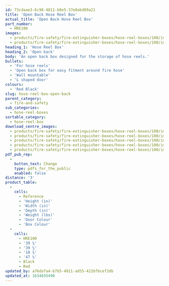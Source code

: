 ```yaml
---
id: 73cdaae3-6c98-4811-b8e5-37e0abd89a21
title: 'Open Back Hose Reel Box'
actual_title: 'Open Back Hose Reel Box'
part_number:
  - HRE100
images:
  - products/fire-safety/fire-extinguisher-boxes/hose-reel-boxes/100/images-lr/Product_Image_776x776_(518x518_focus_area)-HRE100_01.jpg
  - products/fire-safety/fire-extinguisher-boxes/hose-reel-boxes/100/images-lr/Product_Image_776x776_(518x518_focus_area)-HRE100_02.jpg
heading_1: 'Hose Reel Box'
heading_2: 'Open back'
body: 'An open back box designed for the storage of hose reels.'
bullets:
  - 'For hose reels'
  - 'Open back box for easy fitment around fire hose'
  - 'Wall mountable'
  - 'L shaped door'
colours:
  - 'Red Black'
slug: hose-reel-box-open-back
parent_category:
  - fire-and-safety
sub_categories:
  - hose-reel-boxes
sortable_category:
  - hose-reel-box
download_centre_images:
  - products/fire-safety/fire-extinguisher-boxes/hose-reel-boxes/100/images-hr/HRE100_01.jpg
  - products/fire-safety/fire-extinguisher-boxes/hose-reel-boxes/100/images-hr/HRE100_02.jpg
  - products/fire-safety/fire-extinguisher-boxes/hose-reel-boxes/100/images-hr/HRE100_03.jpg
  - products/fire-safety/fire-extinguisher-boxes/hose-reel-boxes/100/images-hr/HRE100_04.jpg
  - products/fire-safety/fire-extinguisher-boxes/hose-reel-boxes/100/images-hr/HRE100_05.jpg
pdf_pub_rep:
  -
    button_text: Change
    type: pdfs_for_the_public
    enabled: false
distance: '3'
product_table:
  -
    cells:
      - Reference
      - 'Height (in)'
      - 'Width (in)'
      - 'Depth (in)'
      - 'Weight (lbs)'
      - 'Door Colour'
      - 'Box Colour'
  -
    cells:
      - HRE100
      - '39 ¼'
      - '39 ¼'
      - '18 ¾'
      - '47 ¼'
      - Black
      - Red
updated_by: a76dafa4-b7b5-4911-ad55-421bfbcef2db
updated_at: 1634035490
---
```

